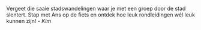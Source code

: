 Vergeet die saaie stadswandelingen waar je met een groep door de stad slentert. Stap met Ans op de fiets en ontdek hoe leuk rondleidingen wél leuk kunnen zijn! - *Kim*
